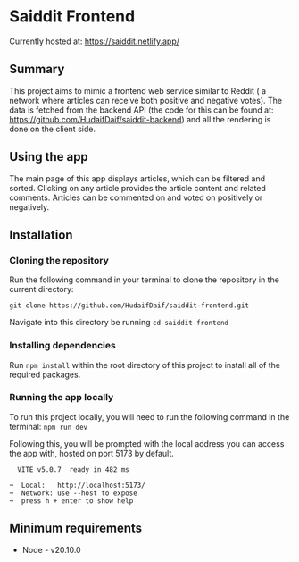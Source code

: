 # Saiddit Frontend

Currently hosted at: https://saiddit.netlify.app/

## Summary

This project aims to mimic a frontend web service similar to Reddit ( a network where articles can receive both positive and negative votes). The data is fetched from the backend API (the code for this can be found at: https://github.com/HudaifDaif/saiddit-backend) and all the rendering is done on the client side.

## Using the app

The main page of this app displays articles, which can be filtered and sorted. Clicking on any article provides the article content and related comments. Articles can be commented on and voted on positively or negatively.

## Installation

### Cloning the repository 

Run the following command in your terminal to clone the repository in the current directory: 

```git clone https://github.com/HudaifDaif/saiddit-frontend.git```

Navigate into this directory be running ```cd saiddit-frontend```

### Installing dependencies

Run `npm install` within the root directory of this project to install all of the required packages.

### Running the app locally

To run this project locally, you will need to run the following command in the terminal:
    ```npm run dev```

Following this, you will be prompted with the local address you can access the app with, hosted on port 5173 by default.

      VITE v5.0.7  ready in 482 ms

    ➜  Local:   http://localhost:5173/
    ➜  Network: use --host to expose
    ➜  press h + enter to show help

## Minimum requirements

- Node - v20.10.0